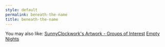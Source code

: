 ```yaml
---
style: default
permalink: beneath-the-name
title: beneath-the-name
---
```

You may also like:
[SunnyClockwork's Artwork - Groups of Interest](http://scp-wiki.net/sunny-art-goi)
[Empty Nights](http://scp-wiki.net/empty-nights)